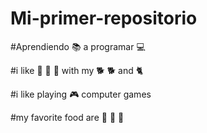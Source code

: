 # Mi-primer-repositorio
#Aprendiendo :books: a programar :computer:

#i like :walking: :running: :walking: with my :dog2: :dog2: and :cat2:

#i like playing :video_game: computer games

#my favorite food are :pizza: :apple: :orange:
